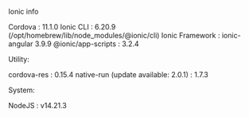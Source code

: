 Ionic info
 
 Cordova            : 11.1.0
 Ionic CLI          : 6.20.9 (/opt/homebrew/lib/node_modules/@ionic/cli)
 Ionic Framework    : ionic-angular 3.9.9
 @ionic/app-scripts : 3.2.4

 Utility:

   cordova-res                          : 0.15.4
   native-run (update available: 2.0.1) : 1.7.3

System:

   NodeJS : v14.21.3 

 


